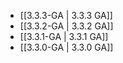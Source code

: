 - [[3.3.3-GA | 3.3.3 GA]]
- [[3.3.2-GA | 3.3.2 GA]]
- [[3.3.1-GA | 3.3.1 GA]]
- [[3.3.0-GA | 3.3.0 GA]]
